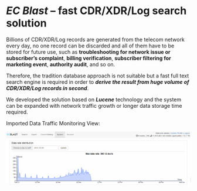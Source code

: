 # _**EC Blast**_ – fast CDR/XDR/Log search solution

Billions of CDR/XDR/Log records are generated from the telecom network every day, no one record can be discarded and all of them have to be stored for future use, such as **troubleshooting for network issue or subscriber’s complaint**, **billing verification**, **subscriber filtering for marketing event**, **authority audit**, and so on. 

Therefore, the tradition database approach is not suitable but a fast full text search engine is required in order to ***derive the result from huge volume of CDR/XDR/Log records in second***. 

We developed the solution based on ***Lucene*** technology and the system can be expanded with network traffic growth or longer data storage time required.


Imported Data Traffic Monitoring View:

![](imgs/a.png)